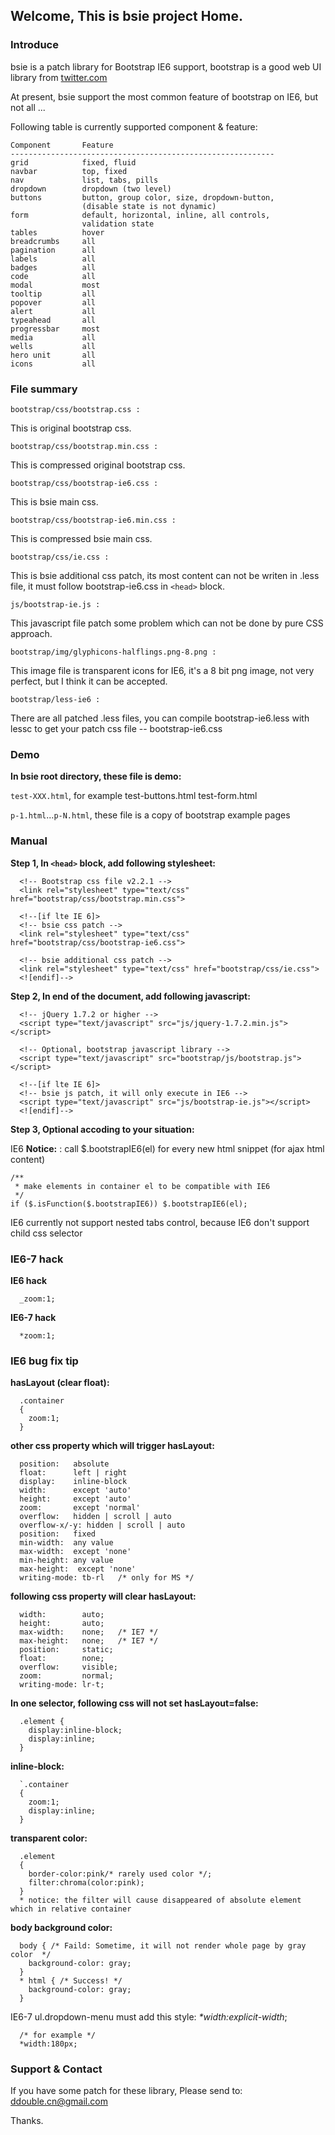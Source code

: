## Welcome, This is bsie project Home.

### Introduce
bsie is a patch library for Bootstrap IE6 support, bootstrap is a good web UI library from [twitter.com](http://twitter.github.com/bootstrap)

At present, bsie support the most common feature of bootstrap on IE6, but not all ...

Following table is currently supported component & feature:
```
Component       Feature
-----------------------------------------------------------
grid            fixed, fluid
navbar          top, fixed
nav             list, tabs, pills
dropdown        dropdown (two level)
buttons         button, group color, size, dropdown-button, 
                (disable state is not dynamic)
form            default, horizontal, inline, all controls, 
                validation state
tables          hover
breadcrumbs     all
pagination      all
labels          all
badges          all
code            all
modal           most
tooltip         all
popover         all
alert           all
typeahead       all
progressbar     most
media           all
wells           all
hero unit       all
icons           all
```

### File summary


`bootstrap/css/bootstrap.css :`

  This is original bootstrap css.

`bootstrap/css/bootstrap.min.css :`

  This is compressed original bootstrap css.

`bootstrap/css/bootstrap-ie6.css :`

  This is bsie main css.

`bootstrap/css/bootstrap-ie6.min.css :`
  
  This is compressed bsie main css.

`bootstrap/css/ie.css :`
  
  This is bsie additional css patch, its most content can not be writen in .less file, it must follow bootstrap-ie6.css in `<head>` block.

`js/bootstrap-ie.js :`
  
  This javascript file patch some problem which can not be done by pure CSS approach.

`bootstrap/img/glyphicons-halflings.png-8.png :`
  
  This image file is transparent icons for IE6, it's a 8 bit png image, not very perfect, but I think it can be accepted.

`bootstrap/less-ie6 :`

  There are all patched .less files, you can compile bootstrap-ie6.less with lessc to get your patch css file -- bootstrap-ie6.css


### Demo

**In bsie root directory, these file is demo:**

`test-XXX.html`, for example test-buttons.html  test-form.html

`p-1.html`...`p-N.html`, these file is a copy of bootstrap example pages


### Manual

**Step 1, In `<head>` block, add following stylesheet:**
```
  <!-- Bootstrap css file v2.2.1 -->
  <link rel="stylesheet" type="text/css" href="bootstrap/css/bootstrap.min.css">

  <!--[if lte IE 6]>
  <!-- bsie css patch -->
  <link rel="stylesheet" type="text/css" href="bootstrap/css/bootstrap-ie6.css">

  <!-- bsie additional css patch -->
  <link rel="stylesheet" type="text/css" href="bootstrap/css/ie.css">
  <![endif]-->
```
**Step 2, In end of the document, add following javascript:**
```
  <!-- jQuery 1.7.2 or higher -->
  <script type="text/javascript" src="js/jquery-1.7.2.min.js"></script>

  <!-- Optional, bootstrap javascript library -->
  <script type="text/javascript" src="bootstrap/js/bootstrap.js"></script>
  
  <!--[if lte IE 6]>
  <!-- bsie js patch, it will only execute in IE6 -->
  <script type="text/javascript" src="js/bootstrap-ie.js"></script>
  <![endif]-->
```

**Step 3, Optional accoding to your situation:**
  
IE6   **Notice:** : call $.bootstrapIE6(el) for every new html snippet (for ajax html content)
```    
/**
 * make elements in container el to be compatible with IE6
 */
if ($.isFunction($.bootstrapIE6)) $.bootstrapIE6(el);
```

IE6    currently not support nested tabs control, because IE6 don't support child css selector 


### IE6-7 hack

**IE6 hack**
```
  _zoom:1;
```
**IE6-7 hack**
```
  *zoom:1;
```

### IE6 bug fix tip

**hasLayout (clear float):**
```
  .container 
  { 
    zoom:1; 
  }
```

**other css property which will trigger hasLayout:**
```  
  position:   absolute
  float:      left | right
  display:    inline-block
  width:      except 'auto'
  height:     except 'auto'
  zoom:       except 'normal'
  overflow:   hidden | scroll | auto
  overflow-x/-y: hidden | scroll | auto
  position:   fixed
  min-width:  any value
  max-width:  except 'none'
  min-height: any value
  max-height:  except 'none'
  writing-mode: tb-rl   /* only for MS */
```
  
**following css property will clear hasLayout:**
```  
  width:        auto;
  height:       auto;
  max-width:    none;   /* IE7 */
  max-height:   none;   /* IE7 */
  position:     static;
  float:        none;
  overflow:     visible;
  zoom:         normal;
  writing-mode: lr-t;
```

**In one selector, following css will not set hasLayout=false:**
```
  .element {
    display:inline-block;
    display:inline;
  }
```

**inline-block:**
```
  `.container 
  { 
    zoom:1; 
    display:inline;
  }
```

**transparent color:**
```
  .element
  {
    border-color:pink/* rarely used color */;
    filter:chroma(color:pink);
  }
  * notice: the filter will cause disappeared of absolute element which in relative container
```

**body background color:**
```
  body { /* Faild: Sometime, it will not render whole page by gray color  */
    background-color: gray;
  }
  * html { /* Success! */
    background-color: gray;
  }
```

IE6-7  ul.dropdown-menu must add this style: _*width:explicit-width_;
```
  /* for example */
  *width:180px;
```

### Support & Contact

If you have some patch for these library, Please send to:
ddouble.cn@gmail.com

Thanks.
